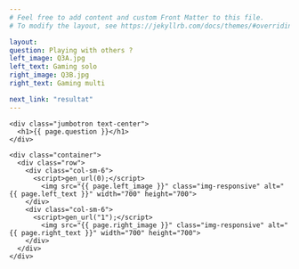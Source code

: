 ```yaml
---
# Feel free to add content and custom Front Matter to this file.
# To modify the layout, see https://jekyllrb.com/docs/themes/#overriding-theme-defaults

layout: 
question: Playing with others ?
left_image: Q3A.jpg
left_text: Gaming solo
right_image: Q3B.jpg
right_text: Gaming multi

next_link: "resultat"
---
```

<html lang="en">
<head>
  <title>{{ page.question }}</title>
  <meta charset="utf-8">
  <meta name="viewport" content="width=device-width, initial-scale=1">
  <link rel="stylesheet" href="https://maxcdn.bootstrapcdn.com/bootstrap/3.3.7/css/bootstrap.min.css">
  <script src="https://ajax.googleapis.com/ajax/libs/jquery/3.3.1/jquery.min.js"></script>
  <script src="https://maxcdn.bootstrapcdn.com/bootstrap/3.3.7/js/bootstrap.min.js"></script>
  <script type="text/javascript">
	function gen_url(choice) {
		var result = /[&?]result=([^&]+)/.exec(location.search);
		result = result ? result[1].replace(/"/g, '&quot;') : '';
		result = "<a href=\"{{ page.next_link }}".concat(result,choice).concat("\">");
		document.write(result);
	}
  </script>
</head>
<body>

	<div class="jumbotron text-center">
	  <h1>{{ page.question }}</h1>
	</div>

	<div class="container">
	  <div class="row">
		<div class="col-sm-6">
		  <script>gen_url(0);</script>
			<img src="{{ page.left_image }}" class="img-responsive" alt="{{ page.left_text }}" width="700" height="700"> 
		</div>
		<div class="col-sm-6">
		  <script>gen_url("1");</script>
			<img src="{{ page.right_image }}" class="img-responsive" alt="{{ page.right_text }}" width="700" height="700"> 
		</div>
	  </div>
	</div>

</body>
</html>
